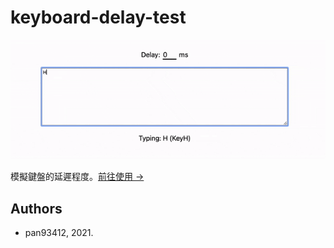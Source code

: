 # keyboard-delay-test

![demo](/images/demo.gif)

模擬鍵盤的延遲程度。[前往使用 →](https://pan93412.github.io/keyboard-delay-test/)

## Authors

- pan93412, 2021.
